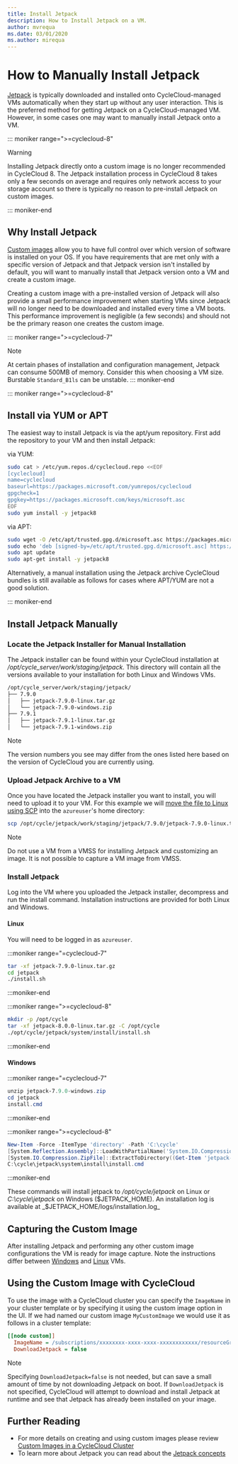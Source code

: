 ```yaml
---
title: Install Jetpack
description: How to Install Jetpack on a VM.
author: mvrequa
ms.date: 03/01/2020
ms.author: mirequa
---
```


# How to Manually Install Jetpack

[Jetpack](../jetpack.md) is typically downloaded and installed onto CycleCloud-managed VMs automatically when they start up without any user interaction. This is the preferred method for getting Jetpack on a CycleCloud-managed VM. However, in some cases one may want to manually install Jetpack onto a VM.

::: moniker range=">=cyclecloud-8"
> [!WARNING]
> Installing Jetpack directly onto a custom image is no longer recommended in CycleCloud 8. The Jetpack installation process in CycleCloud 8 takes only a few seconds on average and requires only network access to your storage account so there is typically no reason to pre-install Jetpack on custom images. 

::: moniker-end

## Why Install Jetpack

[Custom images](create-custom-image.md) allow you to have full control over which version of software is installed on your OS. If you have requirements that are met only with a specific version of Jetpack and that Jetpack version isn't installed by default, you will want to manually install that Jetpack version onto a VM and create a custom image.

Creating a custom image with a pre-installed version of Jetpack will also provide a small performance improvement when starting VMs since Jetpack will no longer need to be downloaded and installed every time a VM boots. This performance improvement is negligible (a few seconds) and should not be the primary reason one creates the custom image.


::: moniker range=">=cyclecloud-7"
> [!NOTE]
> At certain phases of installation and configuration management, Jetpack can consume 500MB of memory. 
> Consider this when choosing a VM size. Burstable `Standard_B1ls` can be unstable.
::: moniker-end

::: moniker range=">=cyclecloud-8"  
## Install via YUM or APT

The easiest way to install Jetpack is via the apt/yum repository. First add the repository to your VM and then install Jetpack:

via YUM:

```bash
sudo cat > /etc/yum.repos.d/cyclecloud.repo <<EOF
[cyclecloud]
name=cyclecloud
baseurl=https://packages.microsoft.com/yumrepos/cyclecloud
gpgcheck=1
gpgkey=https://packages.microsoft.com/keys/microsoft.asc
EOF
sudo yum install -y jetpack8
```

via APT:

```bash
sudo wget -O /etc/apt/trusted.gpg.d/microsoft.asc https://packages.microsoft.com/keys/microsoft.asc
sudo echo 'deb [signed-by=/etc/apt/trusted.gpg.d/microsoft.asc] https://packages.microsoft.com/repos/cyclecloud stable main' > /etc/apt/sources.list.d/cyclecloud.list
sudo apt update
sudo apt-get install -y jetpack8
```

Alternatively, a manual installation using the Jetpack archive CycleCloud bundles is still available as follows for cases where APT/YUM are not a good solution.

::: moniker-end

## Install Jetpack Manually

### Locate the Jetpack Installer for Manual Installation

The Jetpack installer can be found within your CycleCloud installation at _/opt/cycle_server/work/staging/jetpack_. This directory will contain all the versions available to your installation for both Linux and Windows VMs.

```txt
/opt/cycle_server/work/staging/jetpack/
├── 7.9.0
│   ├── jetpack-7.9.0-linux.tar.gz
│   └── jetpack-7.9.0-windows.zip
├── 7.9.1
│   ├── jetpack-7.9.1-linux.tar.gz
│   └── jetpack-7.9.1-windows.zip
```

> [!NOTE]
> The version numbers you see may differ from the ones listed here based on the version of CycleCloud you are currently using.


### Upload Jetpack Archive to a VM

Once you have located the Jetpack installer you want to install, you will need to upload it to your VM. For this example we will [move the file to Linux using SCP](/azure/virtual-machines/linux/copy-files-to-linux-vm-using-scp) into the `azureuser`'s home directory:

```bash
scp /opt/cycle/jetpack/work/staging/jetpack/7.9.0/jetpack-7.9.0-linux.tar.gz azureuser@myserver.eastus.cloudapp.com:/home/azureuser
```

> [!NOTE]
> Do not use a VM from a VMSS for installing Jetpack and customizing an image. It is not possible to capture a VM image from VMSS.

### Install Jetpack

Log into the VM where you uploaded the Jetpack installer, decompress and run the install command. Installation instructions are provided for both Linux and Windows.

#### Linux

You will need to be logged in as `azureuser`.

:::moniker range="=cyclecloud-7"

```bash
tar -xf jetpack-7.9.0-linux.tar.gz
cd jetpack
./install.sh
```

:::moniker-end

:::moniker range=">=cyclecloud-8"

```bash
mkdir -p /opt/cycle
tar -xf jetpack-8.0.0-linux.tar.gz -C /opt/cycle
./opt/cycle/jetpack/system/install/install.sh
```

:::moniker-end


#### Windows

:::moniker range="=cyclecloud-7"

```Powershell
unzip jetpack-7.9.0-windows.zip
cd jetpack
install.cmd
```

:::moniker-end


:::moniker range=">=cyclecloud-8"

```powershell
New-Item -Force -ItemType 'directory' -Path 'C:\cycle'
[System.Reflection.Assembly]::LoadWithPartialName('System.IO.Compression.FileSystem')
[System.IO.Compression.ZipFile]::ExtractToDirectory((Get-Item 'jetpack-8.0.0-windows.zip'), (Get-Item 'C:\cycle'))
C:\cycle\jetpack\system\install\install.cmd
```

:::moniker-end

These commands will install jetpack to _/opt/cycle/jetpack_ on Linux or _C:\cycle\jetpack_ on Windows ($JETPACK_HOME). An installation log is available at _$JETPACK_HOME/logs/installation.log_

## Capturing the Custom Image

After installing Jetpack and performing any other custom image configurations the
VM is ready for image capture. Note the instructions differ between [Windows](/azure/virtual-machines/windows/capture-image-resource)
and [Linux](/azure/virtual-machines/linux/capture-image) VMs.

## Using the Custom Image with CycleCloud

To use the image with a CycleCloud cluster you can specify the `ImageName` in your cluster template or by specifying it using the custom image option in the UI. If we had named our custom image `MyCustomImage` we would use it as follows in a cluster template:

```ini
[[node custom]]
  ImageName = /subscriptions/xxxxxxxx-xxxx-xxxx-xxxxxxxxxxxx/resourceGroups/MyResourceGroup/providers/Microsoft.Compute/images/MyCustomImage
  DownloadJetpack = false
```

> [!NOTE]
> Specifying `DownloadJetpack=false` is not needed, but can save a small amount of time by not downloading Jetpack on boot. If `DownloadJetpack` is not specified, CycleCloud will attempt to download and install Jetpack at runtime and see that Jetpack has already been installed on your image. 

## Further Reading

* For more details on creating and using custom images please review [Custom Images in a CycleCloud Cluster](create-custom-image.md)
* To learn more about Jetpack you can read about the [Jetpack concepts](../jetpack.md)

